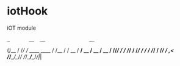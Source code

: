 # iotHook
iOT module

    _       __  __                __  
   (_)___  / /_/ /_  ____  ____  / /__
  / / __ \/ __/ __ \/ __ \/ __ \/ //_/
 / / /_/ / /_/ / / / /_/ / /_/ / ,<   
/_/\____/\__/_/ /_/\____/\____/_/|_|  
                                      
